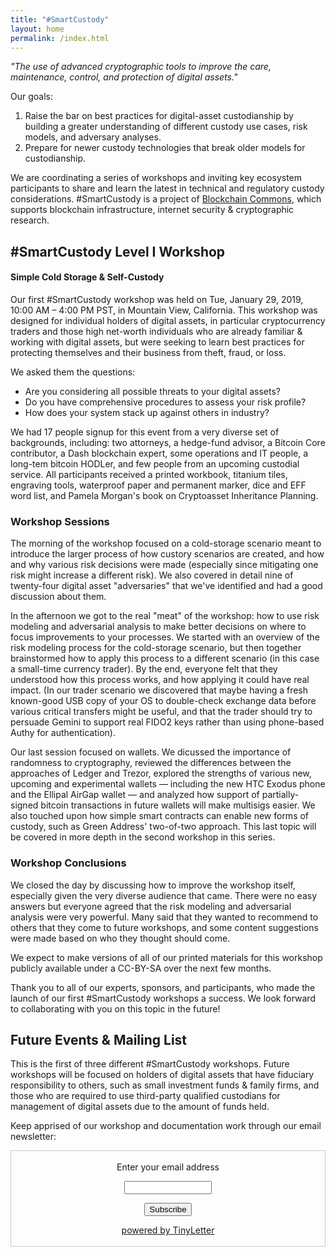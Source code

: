 ```yaml
---
title: "#SmartCustody"
layout: home
permalink: /index.html
---
```


*"The use of advanced cryptographic tools to improve the care, maintenance, control, and protection of digital assets."*

Our goals:

1. Raise the bar on best practices for digital-asset custodianship by building a greater understanding of different custody use cases, risk models, and adversary analyses.
2. Prepare for newer custody technologies that break older models for custodianship.

We are coordinating a series of workshops and inviting key ecosystem participants to share and learn the latest in technical and regulatory custody considerations. #SmartCustody is a project of [Blockchain Commons](https://www.BlockchainCommons.com), which supports blockchain infrastructure, internet security & cryptographic research.

## #SmartCustody Level I Workshop
#### Simple Cold Storage & Self-Custody

Our first #SmartCustody workshop was held on Tue, January 29, 2019, 10:00 AM – 4:00 PM PST, in Mountain View, California. This workshop was designed for individual holders of digital assets, in particular cryptocurrency traders and those high net-worth individuals who are already familiar & working with digital assets, but were seeking to learn best practices for protecting themselves and their business from theft, fraud, or loss.

We asked them the questions:

- Are you considering all possible threats to your digital assets?
- Do you have comprehensive procedures to assess your risk profile?
- How does your system stack up against others in industry?

We had 17 people signup for this event from a very diverse set of backgrounds, including: two attorneys, a hedge-fund advisor, a Bitcoin Core contributor, a Dash blockchain expert, some operations and IT people, a long-tem bitcoin HODLer, and few people from an upcoming custodial service. All participants received a printed workbook, titanium tiles, engraving tools, waterproof paper and permanent marker, dice and EFF word list, and Pamela Morgan's book on Cryptoasset Inheritance Planning.

### Workshop Sessions

The morning of the workshop focused on a cold-storage scenario meant to introduce the larger process of how custory scenarios are created, and how and why various risk decisions were made (especially since mitigating one risk might increase a different risk). We also covered in  detail nine of twenty-four digital asset "adversaries" that we've identified and had a good discussion about them.

In the afternoon we got to the real "meat" of the workshop: how to use risk modeling and adversarial analysis to make better decisions on where to focus improvements to your processes. We started with an overview of the risk modeling process for the cold-storage scenario, but then together brainstormed  how to apply this process to a different scenario (in this case a small-time currency trader). By the end, everyone felt that they understood how this process works, and how applying it could have real impact. (In our trader scenario we discovered that maybe having a fresh known-good USB copy of your OS to double-check exchange data before various critical transfers might be useful, and that the trader should try to persuade Gemini to support real FIDO2 keys rather than using phone-based Authy for authentication).

Our last session focused on wallets. We dicussed the importance of randomness to cryptography, reviewed the differences between the approaches of Ledger and Trezor, explored the strengths of various new, upcoming and experimental wallets — including the new HTC Exodus phone and the Ellipal AirGap wallet — and analyzed how support of partially-signed bitcoin transactions in future wallets will make multisigs easier. We also touched upon how simple smart contracts can enable new forms of custody, such as Green Address' two-of-two approach. This last topic will be covered in more depth in the second workshop in this series.

### Workshop Conclusions

We closed the day by discussing how to improve the workshop itself, especially given the very diverse audience that came. There were no easy answers but everyone agreed that the risk modeling and adversarial analysis were very powerful. Many said that they wanted to recommend to others that they come to future workshops, and some content suggestions were made based on who they thought should come.

We expect to make versions of all of our printed materials for this workshop publicly available under a CC-BY-SA over the next few months.

Thank you to all of our experts, sponsors, and participants, who made the launch of our first #SmartCustody workshops a success. We look forward to collaborating with you on this topic in the future!

## Future Events & Mailing List

This is the first of three different #SmartCustody workshops. Future workshops will be focused on holders of digital assets that have fiduciary responsibility to others, such as small investment funds & family firms, and those who are required to use third-party qualified custodians for management of digital assets due to the amount of funds held.

Keep apprised of our workshop and documentation work through our email newsletter:

<form style="border:1px solid #ccc;padding:3px;text-align:center;" action="https://tinyletter.com/SmartCustody" method="post" target="popupwindow" onsubmit="window.open('https://tinyletter.com/SmartCustody', 'popupwindow', 'scrollbars=yes,width=800,height=600');return true"><p><label for="tlemail">Enter your email address</label></p><p><input type="text" style="width:140px" name="email" id="tlemail" /></p><input type="hidden" value="1" name="embed"/><input type="submit" value="Subscribe" /><p><a href="https://tinyletter.com" target="_blank">powered by TinyLetter</a></p></form>
